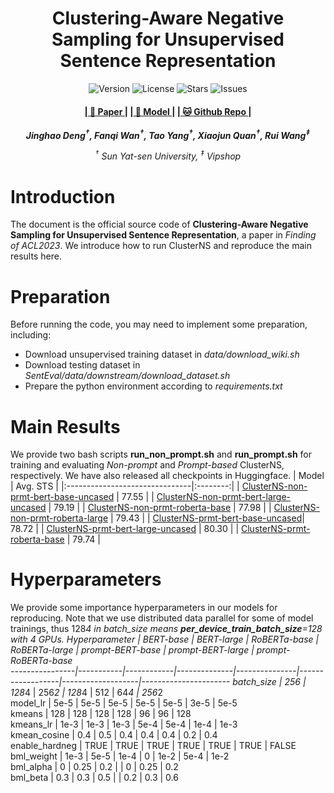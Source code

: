 <p align="center" width="100%">
</p >

<div id="top" align="center">

<div align="center">
<h1>Clustering-Aware Negative Sampling for Unsupervised </br> Sentence Representation</h1>
</div>

<img src="https://img.shields.io/badge/Version-1.0.0-blue.svg" alt="Version"> 
<img src="https://img.shields.io/badge/License-Apache_2.0-green.svg" alt="License">
<img src="https://img.shields.io/github/stars/djz233/ClusterNS?color=yellow" alt="Stars">
<img src="https://img.shields.io/github/issues/djz233/ClusterNS?color=red" alt="Issues">

<h4> |<a href="https://arxiv.org/pdf/2305.09892.pdf"> 📑 Paper </a> |
 |<a href="https://huggingface.co/models?sort=trending&search=djz233%2FClusterNS"> 🤗 Model </a> |
 |<a href="https://github.com/djz233/ClusterNS"> 🐱 Github Repo </a > |
</h4>

<!-- **Authors:** -->

_**Jinghao Deng<sup>†</sup>, Fanqi Wan<sup>†</sup>, Tao Yang<sup>†</sup>, Xiaojun Quan<sup>†</sup>, Rui Wang<sup>‡</sup>**_


<!-- **Affiliations:** -->


_<sup>†</sup> Sun Yat-sen University,
<sup>‡</sup> Vipshop_

</div>

# Introduction

The document is the official source code of **Clustering-Aware Negative Sampling for Unsupervised Sentence Representation**, a paper in *Finding of ACL2023*. We introduce how to run ClusterNS and reproduce the main results here.

# Preparation

Before running the code, you may need to implement some preparation, including:
* Download unsupervised training dataset in *data/download_wiki.sh*
* Download testing dataset in *SentEval/data/downstream/download_dataset.sh*
* Prepare the python environment according to *requirements.txt*

# Main Results

We provide two bash scripts **run_non_prompt.sh** and **run_prompt.sh** for training and evaluating *Non-prompt* and *Prompt-based* ClusterNS, respectively. We have also released all checkpoints in Huggingface.
|              Model              | Avg. STS |
|:-------------------------------|:--------:|
|  [ClusterNS-non-prmt-bert-base-uncased](https://huggingface.co/djz233/ClusterNS-nonPrompt-bert-base) |   77.55 |
| [ClusterNS-non-prmt-bert-large-uncased](https://huggingface.co/djz233/ClusterNS-nonPrompt-bert-large) |   79.19  |
|    [ClusterNS-non-prmt-roberta-base](https://huggingface.co/djz233/ClusterNS-nonPrompt-roberta-base)    |   77.98  |
|    [ClusterNS-non-prmt-roberta-large](https://huggingface.co/djz233/ClusterNS-nonPrompt-roberta-large)  |   79.43  |
|   [ClusterNS-prmt-bert-base-uncased](https://huggingface.co/djz233/ClusterNS-Prompt-bert-base)|   78.72  |
|  [ClusterNS-prmt-bert-large-uncased](https://huggingface.co/djz233/ClusterNS-Prompt-bert-large)  |   80.30  |
|     [ClusterNS-prmt-roberta-base](https://huggingface.co/djz233/ClusterNS-Prompt-roberta-base)     |   79.74  |

# Hyperparameters

We provide some importance hyperparameters in our models for reproducing. Note that we use distributed data parallel for some of model trainings, thus 128*4 in batch_size means **per_device_train_batch_size**=128 with 4 GPUs.
 Hyperparameter | BERT-base | BERT-large | RoBERTa-base | RoBERTa-large | prompt-BERT-base | prompt-BERT-large | prompt-RoBERTa-base  
----------------|-----------|------------|--------------|---------------|------------------|-------------------|----------------------
 batch_size     | 256       | 128*4      | 256*2        | 128*4         | 512              | 64*4              | 256*2                
 model_lr       | 5e-5  | 5e-5   | 5e-5     | 5e-5      | 5e-5         | 3e-5          | 5e-5             
 kmeans         | 128       | 128        | 128          | 128           | 96               | 96                | 128                  
 kmeans_lr      | 1e-3  | 1e-3   | 1e-3     | 5e-4      | 5e-4         | 1e-4          | 1e-3             
 kmean_cosine   | 0.4       | 0.5        | 0.4          | 0.4           | 0.4              | 0.2               | 0.4                  
 enable_hardneg | TRUE      | TRUE       | TRUE         | TRUE          | TRUE             | TRUE              | FALSE                
 bml_weight     | 1e-3  | 5e-5   | 1e-4     | 0             | 1e-2         | 5e-4          | 1e-2             
 bml_alpha      | 0         | 0.25       | 0.2          |               | 0                | 0.25              | 0.2                  
 bml_beta       | 0.3       | 0.3        | 0.5          |               | 0.2              | 0.3               | 0.6                  

